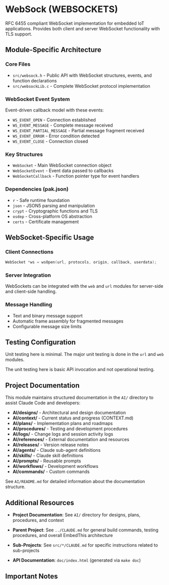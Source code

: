# WebSock (WEBSOCKETS)

RFC 6455 compliant WebSocket implementation for embedded IoT applications. Provides both client and server WebSocket functionality with TLS support.

## Module-Specific Architecture

### Core Files

- `src/websock.h` - Public API with WebSocket structures, events, and function declarations
- `src/websockLib.c` - Complete WebSocket protocol implementation

### WebSocket Event System

Event-driven callback model with these events:
- `WS_EVENT_OPEN` - Connection established
- `WS_EVENT_MESSAGE` - Complete message received
- `WS_EVENT_PARTIAL_MESSAGE` - Partial message fragment received
- `WS_EVENT_ERROR` - Error condition detected
- `WS_EVENT_CLOSE` - Connection closed

### Key Structures

- `WebSocket` - Main WebSocket connection object
- `WebSocketEvent` - Event data passed to callbacks
- `WebSocketCallback` - Function pointer type for event handlers

### Dependencies (pak.json)
- `r` - Safe runtime foundation
- `json` - JSON5 parsing and manipulation
- `crypt` - Cryptographic functions and TLS
- `osdep` - Cross-platform OS abstraction
- `certs` - Certificate management

## WebSocket-Specific Usage

### Client Connections

```c
WebSocket *ws = wsOpen(url, protocols, origin, callback, userdata);
```

### Server Integration

WebSockets can be integrated with the `web` and `url` modules for server-side and client-side handling.

### Message Handling

- Text and binary message support
- Automatic frame assembly for fragmented messages
- Configurable message size limits

## Testing Configuration

Unit testing here is minimal. The major unit testing is done in the `url` and `web` modules.

The unit testing here is basic API invocation and not operational testing.

## Project Documentation

This module maintains structured documentation in the `AI/` directory to assist Claude Code and developers:

- **AI/designs/** - Architectural and design documentation
- **AI/context/** - Current status and progress (CONTEXT.md)
- **AI/plans/** - Implementation plans and roadmaps
- **AI/procedures/** - Testing and development procedures
- **AI/logs/** - Change logs and session activity logs
- **AI/references/** - External documentation and resources
- **AI/releases/** - Version release notes
- **AI/agents/** - Claude sub-agent definitions
- **AI/skills/** - Claude skill definitions
- **AI/prompts/** - Reusable prompts
- **AI/workflows/** - Development workflows
- **AI/commands/** - Custom commands

See `AI/README.md` for detailed information about the documentation structure.

## Additional Resources

- **Project Documentation**: See `AI/` directory for designs, plans, procedures, and context

- **Parent Project**: See `../CLAUDE.md` for general build commands, testing procedures, and overall EmbedThis architecture
- **Sub-Projects**: See `src/*/CLAUDE.md` for specific instructions related to sub-projects
- **API Documentation**: `doc/index.html` (generated via `make doc`)

## Important Notes
